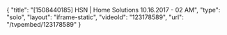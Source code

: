 {
    "title": "[1508440185] HSN | Home Solutions 10.16.2017 - 02 AM",
    "type": "solo",
    "layout": "iframe-static",
    "videoId": "123178589",
    "url": "\/tvpembed\/123178589"
}
